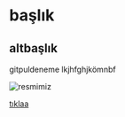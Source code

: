 # başlık

## altbaşlık


gitpuldeneme
lkjhfghjkömnbf


![resmimiz](https://www.google.com/url?sa=i&url=https%3A%2F%2Fwww.hobisi.com%2Fresim-hakkinda-genel-bilgi%2F&psig=AOvVaw0guJgyaQCNw-h4avJzGVKK&ust=1637617925673000&source=images&cd=vfe&ved=0CAsQjRxqFwoTCKC277O4qvQCFQAAAAAdAAAAABAF)


[tıklaa](https://kodluyoruz.org
)
